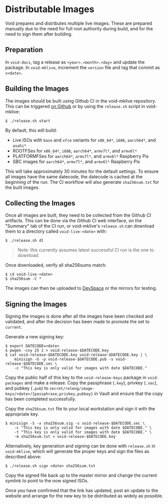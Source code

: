 # Distributable Images

Void prepares and distributes multiple live images. These are prepared manually
due to the need for full root authority during build, and for the need to sign
them after building.

## Preparation

In `void-docs`, tag a release as `<year>.<month>.<day>` and update the package.
In `void-mklive`, increment the `version` file and tag that commit as `v<date>`.

## Building the Images

The images should be built using Github CI in the void-mklive repository. This
can be triggered [on
Github](https://github.com/void-linux/void-mklive/actions/workflows/gen-images.yml)
or by using the `release.sh` script in void-mklive:

```
$ ./release.sh start
```

By default, this will build:

- Live ISOs with `base` and `xfce` variants for `x86_64*`, `i686`, `aarch64*`,
   and `asahi*`
- ROOTFSes for `x86_64*`, `i686`, `aarch64*`, `armv7l*`, and `armv6l*`
- PLATFORMFSes for `aarch64*`, `armv7l*`, and `armv6l*` Raspberry Pis
- SBC images for `aarch64*`, `armv7l*`, and `armv6l*` Raspberry Pis

This will take approximately 30 minutes for the default settings. To ensure all
images have the same datecode, the datecode is cached at the beginning of the
run. The CI workflow will also generate `sha256sum.txt` for the built images.

## Collecting the Images

Once all images are built, they need to be collected from the Github CI
artifacts. This can be done via the Github CI web interface, on the "Summary"
tab of the CI run, or void-mklive's `release.sh` can download them to a
directory called `void-live-<date>` with:

```
$ ./release.sh dl
```

> Note: this currently assumes latest successful CI run is the one to download.

Once downloaded, verify all sha256sums match:

```
$ cd void-live-<date>
$ sha256sum -C *
```

The images can then be uploaded to [DevSpace](/services/devspace.md) or the
mirrors for testing.

## Signing the Images

Signing the images is done after all the images have been checked and validated,
and after the decision has been made to promote the set to `current`.

Generate a new signing key:

```
$ export DATECODE=<date>
$ pwgen -cny 25 1 > void-release-$DATECODE.key
$ cat void-release-$DATECODE.key void-release-$DATECODE.key | \
	minisign -G -p void-release-$DATECODE.pub -s void-release-$DATECODE.sec \
	-c "This key is only valid for images with date $DATECODE."
```

Copy the public half of this key to the `void-release-keys` package in
`void-packages` and make a release. Copy the passphrase (`.key`), privkey
(`.sec`), and pubkey (`.pub`) to
`secret/releng/image-keys/<date>/{passphrase,privkey,pubkey}` in Vault and
ensure that the copy has been completed successfully.

Copy the `sha256sum.txt` file to your local workstation and sign it with the
appropriate key.

```
$ minisign -S -x sha256sum.sig -s void-release-$DATECODE.sec \
	-c "This key is only valid for images with date $DATECODE." \
	-t "This key is only valid for images with date $DATECODE." \
	-m sha256sum.txt < void-release-$DATECODE.key
```

Alternatively, key generation and signing can be done with `release.sh` in
`void-mklive`, which will generate the proper keys and sign the files as
described above:

```
$ ./release.sh sign <date> sha256sum.txt
```

Copy the signed file back up to the master mirror and change the current symlink
to point to the now signed ISOs.

Once you have confirmed that the link has updated, post an update to the website
and arrange for the new key to be distributed as widely as possible.

